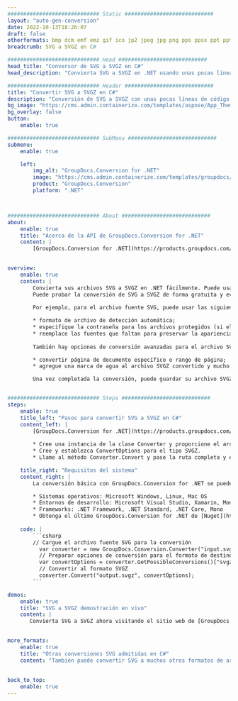 ```yaml
---
############################# Static ############################
layout: "auto-gen-conversion"
date: 2022-10-13T18:26:07
draft: false
otherformats: bmp dcm emf emz gif ico jp2 jpeg jpg png pps ppsx ppt pptx psb psd svg svgz tga tif tiff webp wmf wmz
breadcrumb: SVG a SVGZ en C#

############################# Head ############################
head_title: "Conversor de SVG a SVGZ en C#"
head_description: "Convierta SVG a SVGZ en .NET usando unas pocas líneas de código. Utilice la API de conversión de documentos de GroupDocs para convertir más de 160 formatos de archivo."

############################# Header ############################
title: "Convertir SVG a SVGZ en C#"
description: "Conversión de SVG a SVGZ con unas pocas líneas de código .NET"
bg_image: "https://cms.admin.containerize.com/templates/aspose/App_Themes/V3/images/bg/header1.png"
bg_overlay: false
button:
    enable: true

############################# SubMenu ############################
submenu:
    enable: true

    left:
        img_alt: "GroupDocs.Conversion for .NET"
        image: "https://cms.admin.containerize.com/templates/groupdocs/images/product-logos/90x90-noborder/groupdocs-conversion-net.png"
        product: "GroupDocs.Conversion"
        platform: ".NET"



############################# About ############################
about:
    enable: true
    title: "Acerca de la API de GroupDocs.Conversion for .NET"
    content: |
        [GroupDocs.Conversion for .NET](https://products.groupdocs.com/conversion/net/) se puede usar para convertir Microsoft Word, Excel, PowerPoint, PDF, Visio y otros formatos. GroupDocs.Conversion es una API independiente que es adecuada para sistemas internos y de back-end donde se requiere un alto rendimiento. No depende de ningún software como Microsoft u Open Office.
    

overview:
    enable: true
    content: |
        Convierta sus archivos SVG a SVGZ en .NET fácilmente. Puede usar solo un par de líneas de código C# en cualquier plataforma de su elección, como Windows, Linux, macOS.
        Puede probar la conversión de SVG a SVGZ de forma gratuita y evaluar la calidad de los resultados de la conversión. Junto con los escenarios de conversión de archivos simples, puede probar opciones más avanzadas para cargar el archivo de origen SVG y para guardar el resultado de salida SVGZ. 
        
        Por ejemplo, para el archivo fuente SVG, puede usar las siguientes opciones de carga:

        * formato de archivo de detección automática;
        * especifique la contraseña para los archivos protegidos (si el formato de archivo lo admite);
        * reemplace las fuentes que faltan para preservar la apariencia del documento.
        
        También hay opciones de conversión avanzadas para el archivo SVGZ:

        * convertir página de documento específico o rango de página;
        * agregue una marca de agua al archivo SVGZ convertido y mucho más.

        Una vez completada la conversión, puede guardar su archivo SVGZ en la ruta del archivo local o en cualquier almacenamiento de terceros como FTP, Amazon S3, Google Drive, Dropbox, etc. Tenga en cuenta que para convertir SVG a SVGZ no es necesario instalar ningún software adicional, como MS Office, Open Office, Adobe Acrobat Reader, etc.


############################# Steps ############################
steps:
    enable: true
    title_left: "Pasos para convertir SVG a SVGZ en C#"
    content_left: |
        [GroupDocs.Conversion for .NET](https://products.groupdocs.com/conversion/net/) facilita a los desarrolladores convertir un archivo SVG a SVGZ con unas pocas líneas de código.
        
        * Cree una instancia de la clase Converter y proporcione el archivo SVG con la ruta completa
        * Cree y establezca ConvertOptions para el tipo SVGZ.
        * Llame al método Converter.Convert y pase la ruta completa y el formato (SVGZ) como parámetro

    title_right: "Requisitos del sistema"
    content_right: |
        La conversión básica con GroupDocs.Conversion for .NET se puede realizar en unos pocos pasos simples. Nuestras API son compatibles con todas las principales plataformas y sistemas operativos. Antes de ejecutar el código a continuación, asegúrese de tener instalados los siguientes requisitos previos en su sistema.

        * Sistemas operativos: Microsoft Windows, Linux, Mac OS
        * Entornos de desarrollo: Microsoft Visual Studio, Xamarin, MonoDevelop
        * Frameworks: .NET Framework, .NET Standard, .NET Core, Mono
        * Obtenga el último GroupDocs.Conversion for .NET de [Nuget](https://www.nuget.org/packages/groupdocs.conversion)
         
    code: |
        ```csharp    
        // Cargue el archivo fuente SVG para la conversión
          var converter = new GroupDocs.Conversion.Converter("input.svg");
          // Preparar opciones de conversión para el formato de destino SVGZ
          var convertOptions = converter.GetPossibleConversions()["svgz"].ConvertOptions;
          // Convertir al formato SVGZ
          converter.Convert("output.svgz", convertOptions);
        ```

demos:
    enable: true
    title: "SVG a SVGZ demostración en vivo"
    content: |
       Convierta SVG a SVGZ ahora visitando el sitio web de [GroupDocs.Conversion App](https://products.groupdocs.app/conversion/family). La demostración en línea tiene las siguientes ventajas
          

more_formats:
    enable: true
    title: "Otras conversiones SVG admitidas en C#"
    content: "También puede convertir SVG a muchos otros formatos de archivo. Consulte la lista a continuación."
       
       
back_to_top:
    enable: true
---
```

